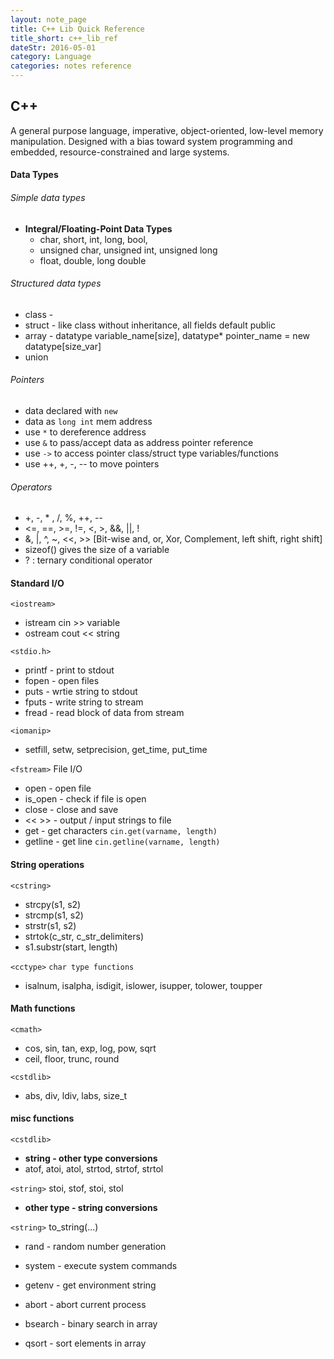 ```yaml
---
layout: note_page
title: C++ Lib Quick Reference
title_short: c++_lib_ref
dateStr: 2016-05-01
category: Language
categories: notes reference
---
```

## C++

A general purpose language, imperative, object-oriented, low-level memory manipulation.
Designed with a bias toward system programming and embedded, resource-constrained and large systems.

#### Data Types

###### Simple data types

- **Integral/Floating-Point Data Types**
  - char, short, int, long, bool,
  - unsigned char, unsigned int, unsigned long
  - float, double, long double

###### Structured data types

- class -
- struct - like class without inheritance, all fields default public
- array - datatype variable_name[size], datatype* pointer_name = new datatype[size_var]
- union

###### Pointers

- data declared with `new`
- data as `long int` mem address
- use `*` to dereference address
- use `&` to pass/accept data as address pointer reference
- use `->` to access pointer class/struct type variables/functions
- use ++, +, -, -- to move pointers

###### Operators

- +, -, * , /, %, ++, --
- <=, ==, >=, !=, <, >, &&, ||, !
- &, |, ^, ~, <<, >> [Bit-wise and, or, Xor, Complement, left shift, right shift]
- sizeof() gives the size of a variable
- ? : ternary conditional operator

#### Standard I/O

`<iostream>`
- istream cin >> variable
- ostream cout << string

`<stdio.h>`
- printf - print to stdout
- fopen - open files
- puts - wrtie string to stdout
- fputs - write string to stream
- fread - read block of data from stream

`<iomanip>`
- setfill, setw, setprecision, get_time, put_time

`<fstream>` File I/O
- open - open file
- is_open - check if file is open
- close - close and save
- << >> - output / input strings to file
- get - get characters `cin.get(varname, length)`
- getline - get line `cin.getline(varname, length)`

#### String operations

`<cstring>`
- strcpy(s1, s2)
- strcmp(s1, s2)
- strstr(s1, s2)
- strtok(c_str, c_str_delimiters)
- s1.substr(start, length)

`<cctype>` `char type functions`
- isalnum, isalpha, isdigit, islower, isupper, tolower, toupper

#### Math functions

`<cmath>`
- cos, sin, tan, exp, log, pow, sqrt
- ceil, floor, trunc, round

`<cstdlib>`
- abs, div, ldiv, labs, size_t

#### misc functions

`<cstdlib>`
- **string - other type conversions**
- atof, atoi, atol, strtod, strtof, strtol

`<string>` stoi, stof, stoi, stol

- **other type - string conversions**

`<string>` to_string(...)

- rand - random number generation
- system - execute system commands
- getenv - get environment string
- abort - abort current process

- bsearch - binary search in array
- qsort - sort elements in array
